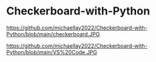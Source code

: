 # Checkerboard-with-Python

https://github.com/michaellay2022/Checkerboard-with-Python/blob/main/checkerboard.JPG

https://github.com/michaellay2022/Checkerboard-with-Python/blob/main/VS%20Code.JPG
